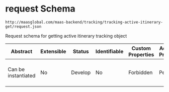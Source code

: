 # request Schema

```
http://maasglobal.com/maas-backend/tracking/tracking-active-itinerary-get/request.json
```

Request schema for getting active itinerary tracking object

| Abstract            | Extensible | Status  | Identifiable | Custom Properties | Additional Properties | Defined In                                                                       |
| ------------------- | ---------- | ------- | ------------ | ----------------- | --------------------- | -------------------------------------------------------------------------------- |
| Can be instantiated | No         | Develop | No           | Forbidden         | Permitted             | [maas-backend/tracking/tracking-active-itinerary-get/request.json](request.json) |

